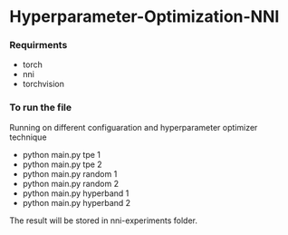 # Hyperparameter-Optimization-NNI

### Requirments
- torch 
- nni
- torchvision


### To run the file

Running on different configuaration and hyperparameter optimizer technique

- python main.py tpe 1
- python main.py tpe 2
- python main.py random 1
- python main.py random 2
- python main.py hyperband 1
- python main.py hyperband 2

The result will be stored in nni-experiments folder.